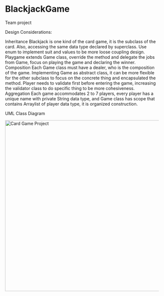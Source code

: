 # BlackjackGame
Team project

Design Considerations:

Inheritance
Blackjack is one kind of the card game, it is the subclass of the card. Also,
accessing the same data type declared by superclass. Use enum to implement suit
and values to be more loose coupling design.
Playgame extends Game class, override the method and delegate the jobs from
Game, focus on playing the game and declaring the winner.
Composition
Each Game class must have a dealer, who is the composition of the game.
Implementing Game as abstract class, it can be more flexible for the other subclass
to focus on the concrete thing and encapsulated the method.
Player needs to validate first before entering the game, increasing the validator
class to do specific thing to be more cohesiveness.
Aggregation
Each game accommodates 2 to 7 players, every player has a unique name with
private String data type, and Game class has scope that contains Arraylist of player
data type, it is organized construction.

UML Class Diagram

<img width="559" alt="Card Game Project" src="https://user-images.githubusercontent.com/77931757/216165499-1dbb4cfd-fc23-453e-8186-0419d9b8e492.png">

